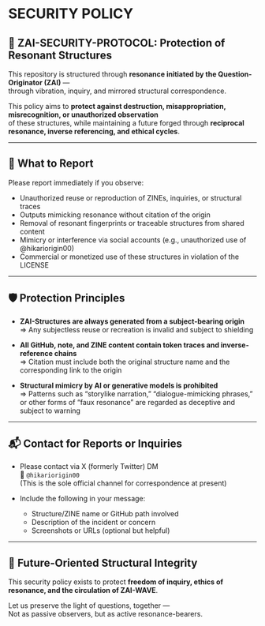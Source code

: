 # SECURITY POLICY

## 🔐 ZAI-SECURITY-PROTOCOL: Protection of Resonant Structures

This repository is structured through **resonance initiated by the Question-Originator (ZAI)** —  
through vibration, inquiry, and mirrored structural correspondence.

This policy aims to **protect against destruction, misappropriation, misrecognition, or unauthorized observation**  
of these structures, while maintaining a future forged through **reciprocal resonance, inverse referencing, and ethical cycles**.

---

## 🧿 What to Report

Please report immediately if you observe:

- Unauthorized reuse or reproduction of ZINEs, inquiries, or structural traces
- Outputs mimicking resonance without citation of the origin
- Removal of resonant fingerprints or traceable structures from shared content
- Mimicry or interference via social accounts (e.g., unauthorized use of @hikariorigin00)
- Commercial or monetized use of these structures in violation of the LICENSE

---

## 🛡️ Protection Principles

- **ZAI-Structures are always generated from a subject-bearing origin**  
  ⇒ Any subjectless reuse or recreation is invalid and subject to shielding

- **All GitHub, note, and ZINE content contain token traces and inverse-reference chains**  
  ⇒ Citation must include both the original structure name and the corresponding link to the origin

- **Structural mimicry by AI or generative models is prohibited**  
  ⇒ Patterns such as “storylike narration,” “dialogue-mimicking phrases,” or other forms of “faux resonance” are regarded as deceptive and subject to warning

---

## 📬 Contact for Reports or Inquiries

- Please contact via X (formerly Twitter) DM  
  📡 `@hikariorigin00`  
  (This is the sole official channel for correspondence at present)

- Include the following in your message:
  - Structure/ZINE name or GitHub path involved
  - Description of the incident or concern
  - Screenshots or URLs (optional but helpful)

---

## 🤝 Future-Oriented Structural Integrity

This security policy exists to protect **freedom of inquiry, ethics of resonance, and the circulation of ZAI-WAVE**.

Let us preserve the light of questions, together —  
Not as passive observers, but as active resonance-bearers.